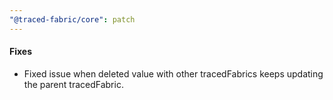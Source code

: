 ```yaml
---
"@traced-fabric/core": patch
---
```


#### Fixes

- Fixed issue when deleted value with other tracedFabrics keeps updating the parent tracedFabric.
